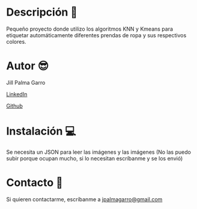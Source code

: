 # Descripción 🌴
Pequeño proyecto donde utilizo los algoritmos KNN y Kmeans para etiquetar automáticamente  diferentes prendas de ropa y sus respectivos colores.

# Autor 😎
Jill Palma Garro

[LinkedIn](https://www.linkedin.com/in/jillpg) 

[Github](https://github.com/JPG24)

# Instalación 💻
Se necesita un JSON para leer las imágenes y las imágenes (No las puedo subir porque ocupan mucho, si lo necesitan escríbanme y se los envió)

# Contacto 📩
Si quieren contactarme, escríbanme a jpalmagarro@gmail.com
